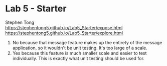 # Lab 5 - Starter
Stephen Tong <br/>
https://stephentong5.github.io/Lab5_Starter/expose.html <br/>
https://stephentong5.github.io/Lab5_Starter/explore.html <br/>
1. No because that message feature makes up the entirety of the message application, so it wouldn't be unit testing. It's too large of a scale.
2. Yes because this feature is much smaller scale and easier to test individually. This is exactly what unit testing should be used for.
